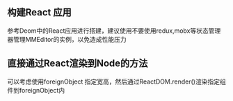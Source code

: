 ## 构建React 应用

参考Deom中的React应用进行搭建，建议使用不要使用redux,mobx等状态管理器管理MMEditor的实例，以免造成性能压力

## 直接通过React渲染到Node的方法
可以考虑使用foreignObject 指定宽高，然后通过ReactDOM.render()渲染指定组件到foreignObject内